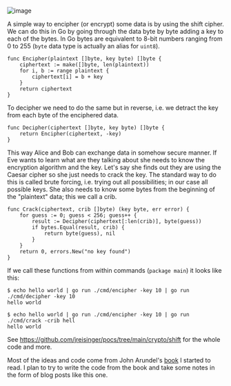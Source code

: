 ![image](https://github.com/jreisinger/docs/assets/1047259/fcb31959-1eeb-484d-a5ca-802187e0a595)

A simple way to encipher (or encrypt) some data is by using the shift cipher. We can do this in Go by going through the data byte by byte adding a key to each of the bytes. In Go bytes are equivalent to 8-bit numbers ranging from 0 to 255 (`byte` data type is actually an alias for `uint8`).

```
func Encipher(plaintext []byte, key byte) []byte {
	ciphertext := make([]byte, len(plaintext))
	for i, b := range plaintext {
		ciphertext[i] = b + key
	}
	return ciphertext
}
```

To decipher we need to do the same but in reverse, i.e. we detract the key from each byte of the enciphered data.

```
func Decipher(ciphertext []byte, key byte) []byte {
	return Encipher(ciphertext, -key)
}
```

This way Alice and Bob can exchange data in somehow secure manner. If Eve wants to learn what are they talking about she needs to know the encryption algorithm and the key. Let's say she finds out they are using the Caesar cipher so she just needs to crack the key. The standard way to do this is called brute forcing, i.e. trying out all possibilities; in our case all possible keys. She also needs to know some bytes from the beginning of the "plaintext" data; this we call a crib. 

```
func Crack(ciphertext, crib []byte) (key byte, err error) {
	for guess := 0; guess < 256; guess++ {
		result := Decipher(ciphertext[:len(crib)], byte(guess))
		if bytes.Equal(result, crib) {
			return byte(guess), nil
		}
	}
	return 0, errors.New("no key found")
}
```

If we call these functions from within commands (`package main`) it looks like this:

```
$ echo hello world | go run ./cmd/encipher -key 10 | go run ./cmd/decipher -key 10                                                                          
hello world

$ echo hello world | go run ./cmd/encipher -key 10 | go run ./cmd/crack -crib hell                                                                          
hello world
```

See <https://github.com/jreisinger/pocs/tree/main/crypto/shift> for the whole code and more.

Most of the ideas and code come from John Arundel's [book](https://bitfieldconsulting.com/books/crypto) I started to read. I plan to try to write the code from the book and take some notes in the form of blog posts like this one.

